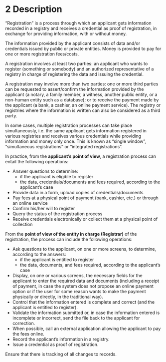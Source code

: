 # 2 Description

“Registration” is a process through which an applicant gets information recorded in a registry and receives a credential as proof of registration, in exchange for providing information, with or without money.

The information provided by the applicant consists of data and/or credentials issued by public or private entities. Money is provided to pay for one or more registration fees/costs.

A registration involves at least two parties: an applicant who wants to register (something or somebody) and an authorized representative of a registry in charge of registering the data and issuing the credential.

A registration may involve more than two parties: one or more third parties can be requested to assert/confirm the information provided by the applicant (a notary, a family member, a witness, another public entity, or a non-human entity such as a database); or to receive the payment made by the applicant (a bank, a cashier, an online payment service). The registry or registries where the information is written can also be considered as a third party.

In some cases, multiple registration processes can take place simultaneously, i.e. the same applicant gets information registered in various registries and receives various credentials while providing information and money only once. This is known as “single window”, “simultaneous registrations” or “integrated registrations”.

In practice, from the **applicant’s point of view**, a registration process can entail the following operations:

* Answer questions to determine:
  * if the applicant is eligible to register
  * the data, credentials/documents and fees required, according to the applicant’s case
* Provide data in a form, upload copies of credentials/documents
* Pay fees at a physical point of payment (bank, cashier, etc.) or through an online service
* Confirm his/her will to register
* Query the status of the registration process
* Receive credentials electronically or collect them at a physical point of collection

From the **point of view of the entity in charge (Registrar)** of the registration, the process can include the following operations:

* Ask questions to the applicant, on one or more screens, to determine, according to the answers:
  * if the applicant is entitled to register
  * the data, documents, and fees required, according to the applicant’s case
* Display, on one or various screens, the necessary fields for the applicant to enter the required data and documents (including a receipt of payment, in case the system does not propose an online payment option or if the user for some reason wants to make the payment physically or directly, in the traditional way).
* Control that the information entered is complete and correct (and the applicant is entitled to register).
* Validate the information submitted or, in case the information entered is incomplete or incorrect, send the file back to the applicant for correction.
* When possible, call an external application allowing the applicant to pay the fees online.
* Record the applicant’s information in a registry.
* Issue a credential as proof of registration.

Ensure that there is tracking of all changes to records.
